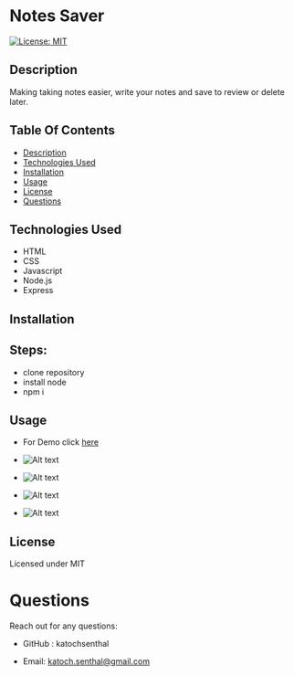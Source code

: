 # Notes Saver

[![License: MIT](https://img.shields.io/badge/License-MIT-yellow.svg)](https://opensource.org/licenses/MIT)

## Description

Making taking notes easier, write your notes and save to review or delete later.

## Table Of Contents

- [Description](#description)
- [Technologies Used](#technology-used)
- [Installation](#installation)
- [Usage](#usage)
- [License](#license)
- [Questions](#questions)

## Technologies Used

- HTML
- CSS
- Javascript
- Node.js
- Express

## Installation

## Steps:

- clone repository
- install node
- npm i

## Usage

- For Demo click [here](https://drive.google.com/file/d/11AbZh8YTipDyocOAsdWFQ7837d2ZrKl8/view?usp=sharing)

- ![Alt text](dist/commandL.png)

- ![Alt text](dist/commandL.png)

- ![Alt text](dist/commandL.png)

- ![Alt text](dist/commandL.png)

## License

Licensed under MIT

# Questions

Reach out for any questions:

- GitHub : katochsenthal

- Email: katoch.senthal@gmail.com
